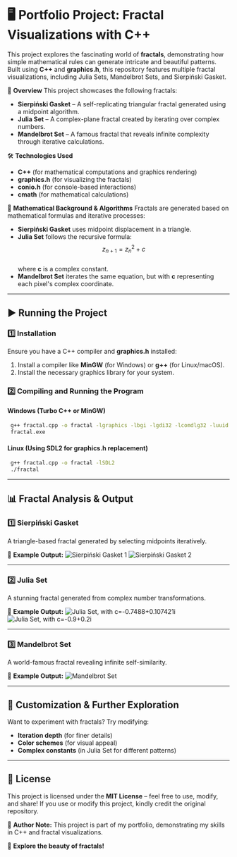 # 🖥️ Portfolio Project: Fractal Visualizations with C++

This project explores the fascinating world of **fractals**, demonstrating how simple mathematical rules can generate intricate and beautiful patterns. Built using **C++** and **graphics.h**, this repository features multiple fractal visualizations, including Julia Sets, Mandelbrot Sets, and Sierpiński Gasket.

📌 **Overview**
This project showcases the following fractals:
- **Sierpiński Gasket** – A self-replicating triangular fractal generated using a midpoint algorithm.
- **Julia Set** – A complex-plane fractal created by iterating over complex numbers.
- **Mandelbrot Set** – A famous fractal that reveals infinite complexity through iterative calculations.

🛠 **Technologies Used**
- **C++** (for mathematical computations and graphics rendering)
- **graphics.h** (for visualizing the fractals)
- **conio.h** (for console-based interactions)
- **cmath** (for mathematical calculations)

📂 **Mathematical Background & Algorithms**
Fractals are generated based on mathematical formulas and iterative processes:
- **Sierpiński Gasket** uses midpoint displacement in a triangle.
- **Julia Set** follows the recursive formula:  
  $$z_{n+1} = z_n^2 + c$$  
  where **c** is a complex constant.
- **Mandelbrot Set** iterates the same equation, but with **c** representing each pixel's complex coordinate.

---

## ▶️ Running the Project
### 1️⃣ **Installation**
Ensure you have a C++ compiler and **graphics.h** installed:

1. Install a compiler like **MinGW** (for Windows) or **g++** (for Linux/macOS).
2. Install the necessary graphics library for your system.

### 2️⃣ **Compiling and Running the Program**
#### **Windows (Turbo C++ or MinGW)**
```bash
 g++ fractal.cpp -o fractal -lgraphics -lbgi -lgdi32 -lcomdlg32 -luuid -loleaut32 -lole32
 fractal.exe
```

#### **Linux (Using SDL2 for graphics.h replacement)**
```bash
 g++ fractal.cpp -o fractal -lSDL2
 ./fractal
```

---

## 📊 Fractal Analysis & Output

### 1️⃣ **Sierpiński Gasket**
A triangle-based fractal generated by selecting midpoints iteratively.

🎨 **Example Output:**
![Sierpiński Gasket 1](Sierpinski1_Output.png)
![Sierpiński Gasket 2](Sierpinski2_Output.png)

---

### 2️⃣ **Julia Set**
A stunning fractal generated from complex number transformations.

🎨 **Example Output:**
![Julia Set, with $$c=-0.7488+0.107421i$$](JuliaSet1_Output.png)
![Julia Set, with $$c=-0.9+0.2i$$](JuliaSet2_Output.png)

---

### 3️⃣ **Mandelbrot Set**
A world-famous fractal revealing infinite self-similarity.

🎨 **Example Output:**
![Mandelbrot Set](Mandelbrot_Output.png)

---

## 🎨 Customization & Further Exploration
Want to experiment with fractals? Try modifying:
- **Iteration depth** (for finer details)
- **Color schemes** (for visual appeal)
- **Complex constants** (in Julia Set for different patterns)

---

## 📜 License
This project is licensed under the **MIT License** – feel free to use, modify, and share! If you use or modify this project, kindly credit the original repository.

📢 **Author Note:** This project is part of my portfolio, demonstrating my skills in C++ and fractal visualizations.

🚀 **Explore the beauty of fractals!**
